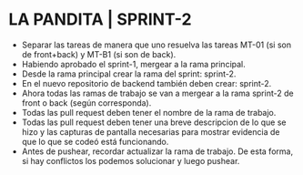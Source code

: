# LA PANDITA | SPRINT-2

- Separar las tareas de manera que uno resuelva las tareas MT-01 (si son de front+back) y MT-B1 (si son de back).
- Habiendo aprobado el sprint-1, mergear a la rama principal.
- Desde la rama principal crear la rama del sprint: sprint-2.
- En el nuevo repositorio de backend también deben crear: sprint-2.
- Ahora todas las ramas de trabajo se van a mergear a la rama sprint-2 de front o back (según corresponda).
- Todas las pull request deben tener el nombre de la rama de trabajo.
- Todas las pull request deben tener una breve descripcion de lo que se hizo y las capturas de pantalla necesarias para mostrar evidencia de que lo que se codeó está funcionando.
- Antes de pushear, recordar actualizar la rama de trabajo.
De esta forma, si hay conflictos los podemos solucionar y luego pushear.
